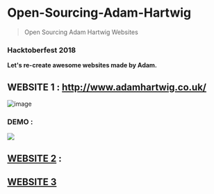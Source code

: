# Open-Sourcing-Adam-Hartwig
> Open Sourcing Adam Hartwig Websites

### Hacktoberfest 2018

**Let's re-create awesome websites made by Adam.**

## WEBSITE 1 : http://www.adamhartwig.co.uk/

![image](https://user-images.githubusercontent.com/5800726/46262842-cc301d80-c524-11e8-896a-b53c94f3339d.png)

### DEMO : 

![](https://media.giphy.com/media/57Uyah4xlikV152exA/giphy.gif)

## [WEBSITE 2](http://www.creativeedgeparties.com/) : 


## [WEBSITE 3](https://www.petenottage.co.uk/)


